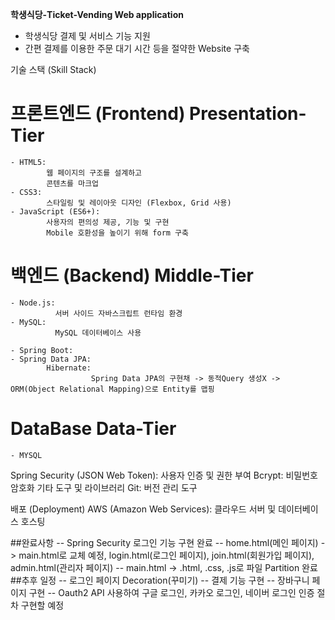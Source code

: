 **학생식당-Ticket-Vending Web application**
  - 학생식당 결제 및 서비스 기능 지원
  - 간편 결제를 이용한 주문 대기 시간 등을 절약한 Website 구축 

  기술 스택 (Skill Stack)

  # 프론트엔드 (Frontend) Presentation-Tier
    - HTML5: 
            웹 페이지의 구조를 설계하고 
            콘텐츠를 마크업
    - CSS3: 
            스타일링 및 레이아웃 디자인 (Flexbox, Grid 사용)
    - JavaScript (ES6+): 
            사용자의 편의성 제공, 기능 및 구현
            Mobile 호환성을 높이기 위해 form 구축

  # 백엔드 (Backend) Middle-Tier
    - Node.js: 
              서버 사이드 자바스크립트 런타임 환경
    - MySQL: 
              MySQL 데이터베이스 사용

    - Spring Boot:
    - Spring Data JPA:
            Hibernate: 
                      Spring Data JPA의 구현채 -> 동적Query 생성X -> ORM(Object Relational Mapping)으로 Entity를 맵핑 
  # DataBase Data-Tier
    - MYSQL
    
Spring Security (JSON Web Token): 사용자 인증 및 권한 부여
Bcrypt: 비밀번호 암호화
기타 도구 및 라이브러리
Git: 버전 관리 도구

배포 (Deployment)
AWS (Amazon Web Services): 클라우드 서버 및 데이터베이스 호스팅

##완료사항
  -- Spring Security 로그인 기능 구현 완료
  -- home.html(메인 페이지) -> main.html로 교체 예정, login.html(로그인 페이지), join.html(회원가입 페이지), admin.html(관리자 페이지)
  -- main.html -> .html, .css, .js로 파일 Partition 완료
##추후 일정
  -- 로그인 페이지 Decoration(꾸미기)
  -- 결제 기능 구현
  -- 장바구니 페이지 구현
  -- Oauth2 API 사용하여 구글 로그인, 카카오 로그인, 네이버 로그인 인증 절차 구현할 예정

